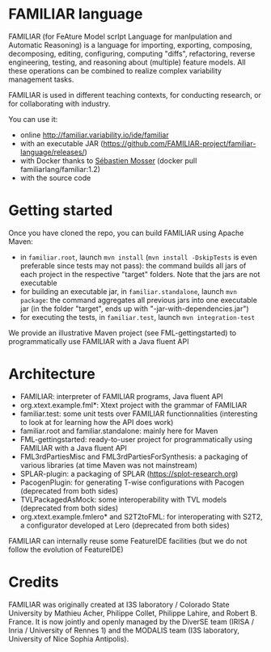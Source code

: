 FAMILIAR language
=================

FAMILIAR (for FeAture Model scrIpt Language for manIpulation and Automatic Reasoning) is a language for importing, exporting, composing, decomposing, editing, configuring, computing "diffs", refactoring, reverse engineering, testing, and reasoning about (multiple) feature models. All these operations can be combined to realize complex variability management tasks.

FAMILIAR is used in different teaching contexts, for conducting research, or for collaborating with industry. 

You can use it:
 * online http://familiar.variability.io/ide/familiar
 * with an executable JAR (https://github.com/FAMILIAR-project/familiar-language/releases/) 
 * with Docker thanks to [Sébastien Mosser](https://github.com/mosser) (docker pull familiarlang/familiar:1.2) 
 * with the source code 

# Getting started 

Once you have cloned the repo, you can build FAMILIAR using Apache Maven:  
 * in ``familiar.root``, launch ```mvn install``` (```mvn install -DskipTests``` is even preferable since tests may not pass): the command builds all jars of each project in the respective "target" folders. Note that the jars are not executable
 * for building an executable jar, in ``familiar.standalone``, launch ```mvn package```: the command aggregates all previous jars into one executable jar (in the folder "target", ends up with "-jar-with-dependencies.jar")
 * for executing the tests, in ``familiar.test``, launch ```mvn integration-test``` 
 
We provide an illustrative Maven project (see FML-gettingstarted) to programmatically use FAMILIAR with a Java fluent API

# Architecture 

 * FAMILIAR: interpreter of FAMILIAR programs, Java fluent API
 * org.xtext.example.fml*: Xtext project with the grammar of FAMILIAR 
 * familiar.test: some unit tests over FAMILIAR functionnalities (interesting to look at for learning how the API does work) 
 * familiar.root and familiar.standalone: mainly here for Maven 
 * FML-gettingstarted: ready-to-user project for programmatically using FAMILIAR with a Java fluent API
 * FML3rdPartiesMisc and FML3rdPartiesForSynthesis: a packaging of various libraries (at time Maven was not mainstream) 
 * SPLAR-plugin: a packaging of SPLAR (https://splot-research.org) 
 * PacogenPlugin: for generating T-wise configurations with Pacogen (deprecated from both sides)
 * TVLPackagedAsMock: some interoperability with TVL models (deprecated from both sides)
 * org.xtext.example.fmlero* and S2T2toFML: for interoperating with S2T2, a configurator developed at Lero (deprecated from both sides) 

FAMILIAR can internally reuse some FeatureIDE facilities (but we do not follow the evolution of FeatureIDE) 


# Credits 

FAMILIAR was originally created at I3S laboratory / Colorado State University by Mathieu Acher, Philippe Collet, Philippe Lahire, and Robert B. France. It is now jointly and openly managed by the DiverSE team (IRISA / Inria / University of Rennes 1) and the MODALIS team (I3S laboratory, University of Nice Sophia Antipolis). 
